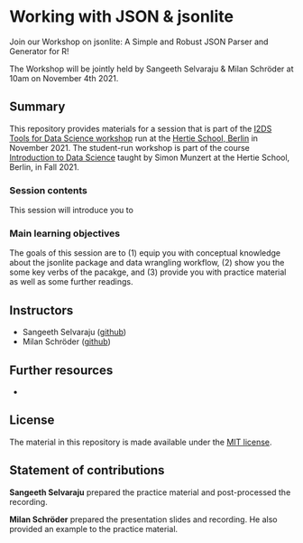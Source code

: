 # Working with JSON & jsonlite
Join our Workshop on jsonlite: A Simple and Robust JSON Parser and Generator for R!

The Workshop will be jointly held by Sangeeth Selvaraju & Milan Schröder at 10am on November 4th 2021.

## Summary

This repository provides materials for a session that is part of the [I2DS Tools for Data Science workshop](https://github.com/intro-to-data-science-21-workshop) run at the [Hertie School, Berlin](https://www.hertie-school.org/en/) in November 2021. The student-run workshop is part of the course [Introduction to Data Science](https://github.com/intro-to-data-science-21) taught by Simon Munzert at the Hertie School, Berlin, in Fall 2021.

### Session contents

This session will introduce you to 

### Main learning objectives

The goals of this session are to (1) equip you with conceptual knowledge about the jsonlite package and data wrangling workflow, (2) show you the some key verbs of the pacakge, and (3) provide you with practice material as well as some further readings.


## Instructors

- Sangeeth Selvaraju ([github](https://github.com/RajaSangeeth))
- Milan Schröder ([github](https://github.com/milanschroeder))


## Further resources

- 

## License

The material in this repository is made available under the [MIT license](http://opensource.org/licenses/mit-license.php). 

## Statement of contributions

**Sangeeth Selvaraju** prepared the practice material and post-processed the recording.

**Milan Schröder** prepared the presentation slides and recording. He also provided an example to the practice material.
